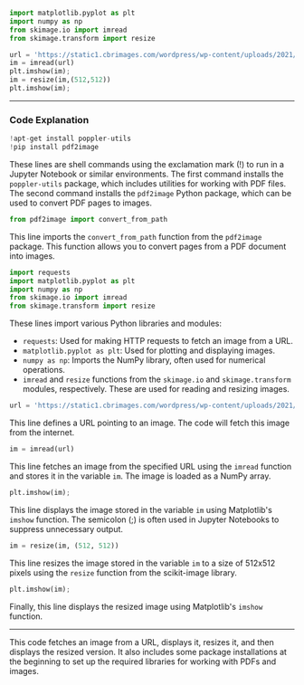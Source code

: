 ```python
import matplotlib.pyplot as plt
import numpy as np
from skimage.io import imread
from skimage.transform import resize
```
```python
url = 'https://static1.cbrimages.com/wordpress/wp-content/uploads/2021/08/Jiji.jpg'
im = imread(url)
plt.imshow(im);
im = resize(im,(512,512))
plt.imshow(im);
```



---

### Code Explanation

```python
!apt-get install poppler-utils
!pip install pdf2image
```

These lines are shell commands using the exclamation mark (!) to run in a Jupyter Notebook or similar environments. The first command installs the `poppler-utils` package, which includes utilities for working with PDF files. The second command installs the `pdf2image` Python package, which can be used to convert PDF pages to images.

```python
from pdf2image import convert_from_path
```

This line imports the `convert_from_path` function from the `pdf2image` package. This function allows you to convert pages from a PDF document into images.

```python
import requests
import matplotlib.pyplot as plt
import numpy as np
from skimage.io import imread
from skimage.transform import resize
```

These lines import various Python libraries and modules:

- `requests`: Used for making HTTP requests to fetch an image from a URL.
- `matplotlib.pyplot as plt`: Used for plotting and displaying images.
- `numpy as np`: Imports the NumPy library, often used for numerical operations.
- `imread` and `resize` functions from the `skimage.io` and `skimage.transform` modules, respectively. These are used for reading and resizing images.

```python
url = 'https://static1.cbrimages.com/wordpress/wp-content/uploads/2021/08/Jiji.jpg'
```

This line defines a URL pointing to an image. The code will fetch this image from the internet.

```python
im = imread(url)
```

This line fetches an image from the specified URL using the `imread` function and stores it in the variable `im`. The image is loaded as a NumPy array.

```python
plt.imshow(im);
```

This line displays the image stored in the variable `im` using Matplotlib's `imshow` function. The semicolon (;) is often used in Jupyter Notebooks to suppress unnecessary output.

```python
im = resize(im, (512, 512))
```

This line resizes the image stored in the variable `im` to a size of 512x512 pixels using the `resize` function from the scikit-image library.

```python
plt.imshow(im);
```

Finally, this line displays the resized image using Matplotlib's `imshow` function.

---

This code fetches an image from a URL, displays it, resizes it, and then displays the resized version. It also includes some package installations at the beginning to set up the required libraries for working with PDFs and images.
